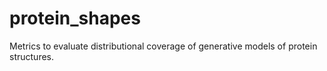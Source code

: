 # protein_shapes
Metrics to evaluate distributional coverage of generative models of protein structures.
